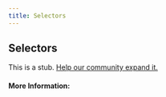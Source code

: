 ```yaml
---
title: Selectors
---
```

## Selectors

This is a stub. [Help our community expand it.](https://github.com/freeCodeCamp/guide-articles/tree/master/articles/CSS/Selectors/index.md)

<!-- The article goes here, in GitHub-flavored Markdown. Feel free to add YouTube videos, images, and CodePen/JSBin embeds  -->

#### More Information:
<!-- Please add any articles you think might be helpful to read before writing the article -->